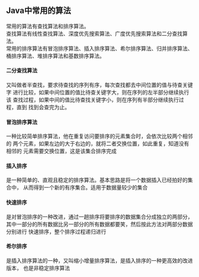 ## Java中常用的算法

常用的算法有查找算法和排序算法。<br>
查找算法有线性查找算法、深度优先搜索算法、广度优先搜索算法和二分查找算法。<br>
常用的排序算法有冒泡排序算法、插入排序算法、希尔排序算法、归并排序算法、
桶排序算法、堆排序算法和基数排序算法。

#### 二分查找算法
又叫做者半查找，要求待查找的序列有序，每次查找都去中间位置的值与待查关键字
进行比较，如果中间位置的值比待查关键字大，则在序列的左半部分继续执行该
查找过程，如果中间的值比待查找关键字小，则在序列有半部分继续执行过程，直到
找到会查完为止。

#### 冒泡排序算法
一种比较简单排序算法，他在重复访问要排序的元素集合时，会依次比较两个相邻的
两个元素，如果左边的大于右边的，就将二者交换位置，如此重复，知道没有相邻的
元素需要交换位置，这是该集合排序完成

#### 插入排序
是一种简单的、直观且稳定的排序算法。基本思路是将一个数据插入已经拍好的集合中，
从而得到一个新的有序集合。适用于数据量较少的集合

#### 快速排序
是对冒泡排序的一种改进，通过一趟排序将要排序的数据集合分成独立的两部分，
其中一部分的所有数据比另一部分的所有数据都要笑，然后按此方法对两部分数据分别进行
快速排序，整个排序过程递归进行

#### 希尔排序
是插入排序算法的一种，又叫缩小增量排序算法，是插入排序的一种更高效的改进版本，
也是非稳定排序算法

